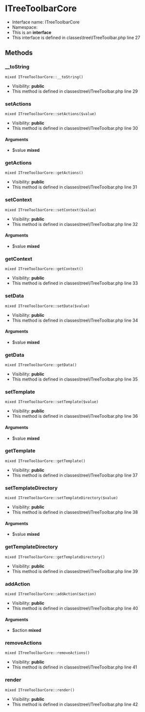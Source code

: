ITreeToolbarCore
===============






* Interface name: ITreeToolbarCore
* Namespace: 
* This is an **interface**
* This interface is defined in classes\tree\ITreeToolbar.php line 27






Methods
-------


### __toString

    mixed ITreeToolbarCore::__toString()





* Visibility: **public**
* This method is defined in classes\tree\ITreeToolbar.php line 29




### setActions

    mixed ITreeToolbarCore::setActions($value)





* Visibility: **public**
* This method is defined in classes\tree\ITreeToolbar.php line 30


#### Arguments
* $value **mixed**



### getActions

    mixed ITreeToolbarCore::getActions()





* Visibility: **public**
* This method is defined in classes\tree\ITreeToolbar.php line 31




### setContext

    mixed ITreeToolbarCore::setContext($value)





* Visibility: **public**
* This method is defined in classes\tree\ITreeToolbar.php line 32


#### Arguments
* $value **mixed**



### getContext

    mixed ITreeToolbarCore::getContext()





* Visibility: **public**
* This method is defined in classes\tree\ITreeToolbar.php line 33




### setData

    mixed ITreeToolbarCore::setData($value)





* Visibility: **public**
* This method is defined in classes\tree\ITreeToolbar.php line 34


#### Arguments
* $value **mixed**



### getData

    mixed ITreeToolbarCore::getData()





* Visibility: **public**
* This method is defined in classes\tree\ITreeToolbar.php line 35




### setTemplate

    mixed ITreeToolbarCore::setTemplate($value)





* Visibility: **public**
* This method is defined in classes\tree\ITreeToolbar.php line 36


#### Arguments
* $value **mixed**



### getTemplate

    mixed ITreeToolbarCore::getTemplate()





* Visibility: **public**
* This method is defined in classes\tree\ITreeToolbar.php line 37




### setTemplateDirectory

    mixed ITreeToolbarCore::setTemplateDirectory($value)





* Visibility: **public**
* This method is defined in classes\tree\ITreeToolbar.php line 38


#### Arguments
* $value **mixed**



### getTemplateDirectory

    mixed ITreeToolbarCore::getTemplateDirectory()





* Visibility: **public**
* This method is defined in classes\tree\ITreeToolbar.php line 39




### addAction

    mixed ITreeToolbarCore::addAction($action)





* Visibility: **public**
* This method is defined in classes\tree\ITreeToolbar.php line 40


#### Arguments
* $action **mixed**



### removeActions

    mixed ITreeToolbarCore::removeActions()





* Visibility: **public**
* This method is defined in classes\tree\ITreeToolbar.php line 41




### render

    mixed ITreeToolbarCore::render()





* Visibility: **public**
* This method is defined in classes\tree\ITreeToolbar.php line 42



